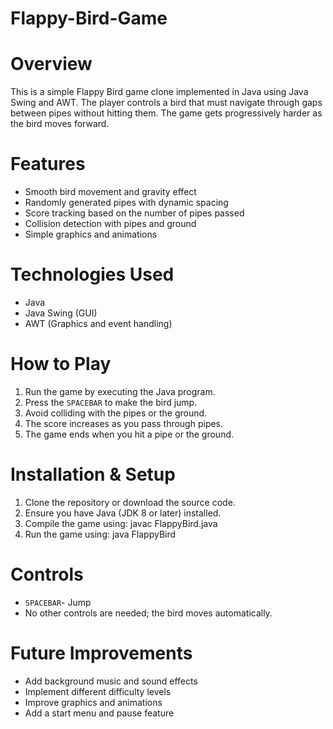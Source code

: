 # Flappy-Bird-Game

# Overview
This is a simple Flappy Bird game clone implemented in Java using Java Swing and AWT. The player controls a bird that must navigate through gaps between pipes without hitting them. The game gets progressively harder as the bird moves forward.

# Features
- Smooth bird movement and gravity effect
- Randomly generated pipes with dynamic spacing
- Score tracking based on the number of pipes passed
- Collision detection with pipes and ground
- Simple graphics and animations

# Technologies Used
- Java
- Java Swing (GUI)
- AWT (Graphics and event handling)

# How to Play
1. Run the game by executing the Java program.
2. Press the `SPACEBAR` to make the bird jump.
3. Avoid colliding with the pipes or the ground.
4. The score increases as you pass through pipes.
5. The game ends when you hit a pipe or the ground.

# Installation & Setup
1. Clone the repository or download the source code.
2. Ensure you have Java (JDK 8 or later) installed.
3. Compile the game using:
         javac FlappyBird.java
4. Run the game using:
        java FlappyBird

# Controls
- `SPACEBAR`- Jump
- No other controls are needed; the bird moves automatically.

# Future Improvements
- Add background music and sound effects
- Implement different difficulty levels
- Improve graphics and animations
- Add a start menu and pause feature

